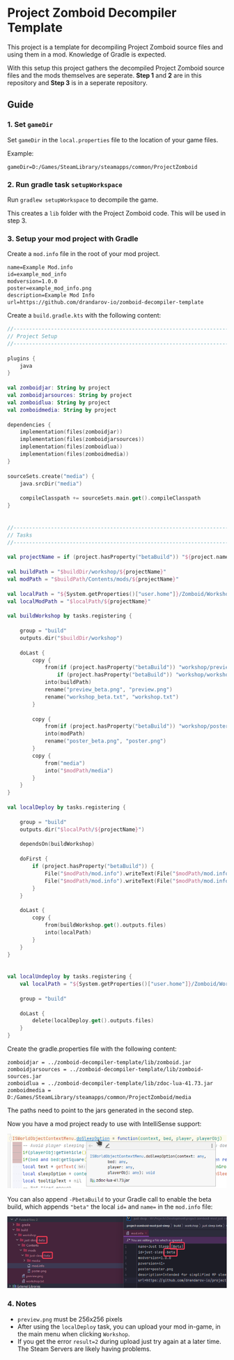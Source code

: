 # Project Zomboid Decompiler Template

This project is a template for decompiling Project Zomboid source files and using them in a mod. Knowledge of Gradle is expected.

With this setup this project gathers the decompiled Project Zomboid source files and the mods themselves are seperate. __Step 1__ and __2__ are in this repository and __Step 3__ is in a seperate repository.

## Guide

### 1. Set `gameDir`

Set `gameDir` in the `local.properties` file to the location of your game files.

Example:

```properties
gameDir=D:/Games/SteamLibrary/steamapps/common/ProjectZomboid
```

### 2. Run gradle task `setupWorkspace`

Run `gradlew setupWorkspace` to decompile the game.

This creates a `lib` folder with the Project Zomboid code. This will be used in step 3.

### 3. Setup your mod project with Gradle

Create a `mod.info` file in the root of your mod project.

```properties
name=Example Mod.info
id=example_mod_info
modversion=1.0.0
poster=example_mod_info.png
description=Example Mod Info
url=https://github.com/drandarov-io/zomboid-decompiler-template
```

Create a `build.gradle.kts` with the following content:

```kotlin
//----------------------------------------------------------------------------------------------------------------------
// Project Setup
//----------------------------------------------------------------------------------------------------------------------

plugins {
    java
}

val zomboidjar: String by project
val zomboidjarsources: String by project
val zomboidlua: String by project
val zomboidmedia: String by project

dependencies {
    implementation(files(zomboidjar))
    implementation(files(zomboidjarsources))
    implementation(files(zomboidlua))
    implementation(files(zomboidmedia))
}

sourceSets.create("media") {
    java.srcDir("media")

    compileClasspath += sourceSets.main.get().compileClasspath
}


//----------------------------------------------------------------------------------------------------------------------
// Tasks
//----------------------------------------------------------------------------------------------------------------------

val projectName = if (project.hasProperty("betaBuild")) "${project.name}-beta" else project.name

val buildPath = "$buildDir/workshop/${projectName}"
val modPath = "$buildPath/Contents/mods/${projectName}"

val localPath = "${System.getProperties()["user.home"]}/Zomboid/Workshop"
val localModPath = "$localPath/${projectName}"

val buildWorkshop by tasks.registering {

    group = "build"
    outputs.dir("$buildDir/workshop")

    doLast {
        copy {
            from(if (project.hasProperty("betaBuild")) "workshop/preview_beta.png" else "workshop/preview.png",
                if (project.hasProperty("betaBuild")) "workshop/workshop_beta.txt" else "workshop/workshop.txt")
            into(buildPath)
            rename("preview_beta.png", "preview.png")
            rename("workshop_beta.txt", "workshop.txt")
        }

        copy {
            from(if (project.hasProperty("betaBuild")) "workshop/poster_beta.png" else "workshop/poster.png", "workshop/mod.info")
            into(modPath)
            rename("poster_beta.png", "poster.png")
        }
        copy {
            from("media")
            into("$modPath/media")
        }
    }
}

val localDeploy by tasks.registering {

    group = "build"
    outputs.dir("$localPath/${projectName}")

    dependsOn(buildWorkshop)

    doFirst {
        if (project.hasProperty("betaBuild")) {
            File("$modPath/mod.info").writeText(File("$modPath/mod.info").readText().replace("id=${project.name}", "id=$projectName"))
            File("$modPath/mod.info").writeText(File("$modPath/mod.info").readText().replaceFirst("(name=.*)".toRegex(), "$1 [Beta]"))
        }
    }

    doLast {
        copy {
            from(buildWorkshop.get().outputs.files)
            into(localPath)
        }
    }
}


val localUndeploy by tasks.registering {
    val localPath = "${System.getProperties()["user.home"]}/Zomboid/Workshop"

    group = "build"

    doLast {
        delete(localDeploy.get().outputs.files)
    }
}

```

Create the gradle.properties file with the following content:

```properties
zomboidjar = ../zomboid-decompiler-template/lib/zomboid.jar
zomboidjarsources = ../zomboid-decompiler-template/lib/zomboid-sources.jar
zomboidlua = ../zomboid-decompiler-template/lib/zdoc-lua-41.73.jar
zomboidmedia = D:/Games/SteamLibrary/steamapps/common/ProjectZomboid/media
```

The paths need to point to the jars generated in the second step.

Now you have a mod project ready to use with IntelliSense support:

![Screenshot of code with working documentation](./docs/result.png)

You can also append `-PbetaBuild` to your Gradle call to enable the beta build, which appends `"beta"` the local `id=` and `name=` in the `mod.info` file:

![Screenshot of beta build features](./docs/betaBuild.png)

### 4. Notes

- `preview.png` must be 256x256 pixels
- After using the `localDeploy` task, you can upload your mod in-game, in the main menu when clicking `Workshop`.
- If you get the error `result=2` during upload just try again at a later time. The Steam Servers are likely having problems.  